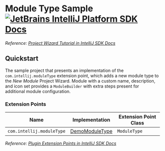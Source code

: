 # Module Type Sample [![JetBrains IntelliJ Platform SDK Docs](https://jb.gg/badges/docs.svg)][docs]

*Reference: [Project Wizard Tutorial in IntelliJ SDK Docs][docs:wizard]*

## Quickstart

The sample project that presents an implementation of the `com.intellij.moduleType` extension point, which adds a new
module type to the *New Module* Project Wizard.
Module with a custom name, description, and icon set provides a `ModuleBuilder` with extra steps present for additional
module configuration.

### Extension Points

| Name                      | Implementation                        | Extension Point Class |
|---------------------------|---------------------------------------|-----------------------|
| `com.intellij.moduleType` | [DemoModuleType][file:DemoModuleType] | `ModuleType`          |

*Reference: [Plugin Extension Points in IntelliJ SDK Docs][docs:ep]*


[docs]: https://plugins.jetbrains.com/docs/intellij/

[docs:wizard]: https://plugins.jetbrains.com/docs/intellij/intro-project-wizard.html

[docs:ep]: https://plugins.jetbrains.com/docs/intellij/plugin-extensions.html

[file:DemoModuleType]: ./src/main/java/org/intellij/sdk/module/DemoModuleType.java
